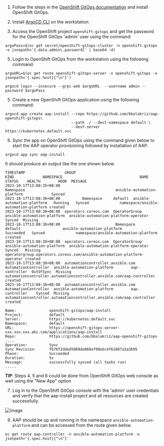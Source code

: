 1) Follow the steps in the [OpenShift GitOps documentation](https://docs.openshift.com/gitops/1.10/installing_gitops/installing-openshift-gitops.html#installing-gitops-operator-using-cli_installing-openshift-gitops) and install OpenShift GitOps.

2) Install [ArgoCD CLI](https://argo-cd.readthedocs.io/en/stable/cli_installation/) on the workstation

3) Access the OpenShift project `openshift-gitops` and get the password for the OpenShift GitOps 'admin' user using the command:

```
argoPass=$(oc get secret/openshift-gitops-cluster -n openshift-gitops -o jsonpath='{.data.admin\.password}' | base64 -d)
```

5) Login to OpenShift GitOps from the workstation using the following command:
  
```
argoURL=$(oc get route openshift-gitops-server -n openshift-gitops -o jsonpath='{.spec.host}{"\n"}')

argocd login --insecure --grpc-web $argoURL  --username admin --password $argoPass
```

5) Create a new OpenShift GitOps application using the following command:

```
argocd app create aap-install --repo https://github.com/bbalakriz/aap-openshift-gitops\
                              --path ./ --dest-namespace default \
                              --dest-server https://kubernetes.default.svc
```

6) Sync the app on OpenShift GitOps using the command given below to start the AAP operator provisioning followed by installation of AAP. 

```
argocd app sync aap-install
```

It should produce an output like the one shown below. 

```
TIMESTAMP                  GROUP                                   KIND             NAMESPACE                                   NAME                    STATUS    HEALTH        HOOK  MESSAGE
2023-10-17T13:08:35+08:00                                     Namespace                                         ansible-automation-platform             Synced                        
2023-10-17T13:08:36+08:00          Namespace     default  ansible-automation-platform   Running   Synced              namespace/ansible-automation-platform created
2023-10-17T13:08:36+08:00  operators.coreos.com  OperatorGroup  ansible-automation-platform  ansible-automation-platform-operator    Synced  Missing              
2023-10-17T13:08:38+08:00                         Namespace        default                   ansible-automation-platform           Succeeded   Synced              namespace/ansible-automation-platform created
2023-10-17T13:08:38+08:00  operators.coreos.com  OperatorGroup  ansible-automation-platform  ansible-automation-platform-operator    Synced   Missing              operatorgroup.operators.coreos.com/ansible-automation-platform-operator created
2023-10-17T13:08:38+08:00  automationcontroller.ansible.com  AutomationController  ansible-automation-platform        aap-controller  OutOfSync  Missing              automationcontroller.automationcontroller.ansible.com/aap-controller created
2023-10-17T13:08:38+08:00  automationcontroller.ansible.com  AutomationController  ansible-automation-platform        aap-controller    Synced  Missing              automationcontroller.automationcontroller.ansible.com/aap-controller created

Name:               openshift-gitops/aap-install
Project:            default
Server:             https://kubernetes.default.svc
Namespace:          default
URL:                https://openshift-gitops-server-xxx.xxx.xxx.abc.com/applications/aap-install
Repo:               https://github.com/bbalakriz/aap-openshift-gitops
....
Operation:          Sync
Sync Revision:      fb76f2dded5089da060af08ebc4f61687a3a3b95
Phase:              Succeeded
Duration:           5s
Message:            successfully synced (all tasks run)
.....
```

**TIP**: Steps 4, 5 and 6 could be done from OpenShift GitOps web console as well using the "New App" option

7) Log in to the OpenShift GitOps console with the 'admin' user credentials and verify that the aap-install project and all resources are created successfully.
   
![image](https://github.com/bbalakriz/aap-openshift-gitops/assets/37283315/b24cf34f-84ac-48b2-8c99-ec76e44e034c)

9) AAP should be up and running in the namespace `ansible-automation-platform` and can be accessed from the route given below. 

```
oc get route aap-controller -n ansible-automation-platform -o jsonpath='{.spec.host}{"\n"}'
```
